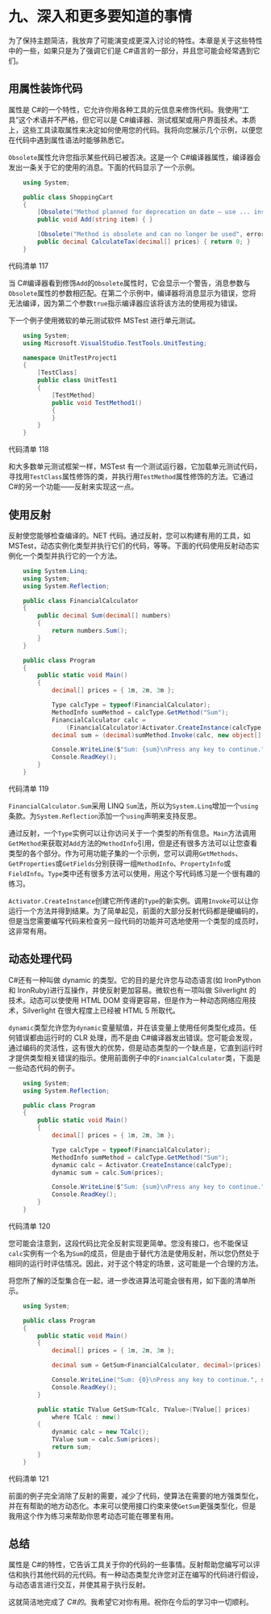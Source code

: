 # 九、深入和更多要知道的事情

为了保持主题简洁，我放弃了可能演变成更深入讨论的特性。本章是关于这些特性中的一些，如果只是为了强调它们是 C#语言的一部分，并且您可能会经常遇到它们。

## 用属性装饰代码

属性是 C#的一个特性，它允许你用各种工具的元信息来修饰代码。我使用“工具”这个术语并不严格，但它可以是 C#编译器、测试框架或用户界面技术。本质上，这些工具读取属性来决定如何使用您的代码。我将向您展示几个示例，以便您在代码中遇到属性语法时能够熟悉它。

`Obsolete`属性允许您指示某些代码已被否决。这是一个 C#编译器属性，编译器会发出一条关于它的使用的消息。下面的代码显示了一个示例。

```cs
    using System;

    public class ShoppingCart
    {
        [Obsolete("Method planned for deprecation on date – use ... instead.")]
        public void Add(string item) { }

        [Obsolete("Method is obsolete and can no longer be used", error: true)]
        public decimal CalculateTax(decimal[] prices) { return 0; }
    }

```

代码清单 117

当 C#编译器看到修饰`Add`的`Obsolete`属性时，它会显示一个警告，消息参数与`Obsolete`属性的参数相匹配。在第二个示例中，编译器将消息显示为错误，您将无法编译，因为第二个参数`true`指示编译器应该将该方法的使用视为错误。

下一个例子使用微软的单元测试软件 MSTest 进行单元测试。

```cs
    using System;
    using Microsoft.VisualStudio.TestTools.UnitTesting;

    namespace UnitTestProject1
    {
        [TestClass]
        public class UnitTest1
        {
            [TestMethod]
            public void TestMethod1()
            {
            }
        }
    }

```

代码清单 118

和大多数单元测试框架一样，MSTest 有一个测试运行器，它加载单元测试代码，寻找用`TestClass`属性修饰的类，并执行用`TestMethod`属性修饰的方法。它通过 C#的另一个功能——反射来实现这一点。

## 使用反射

反射使您能够检查编译的。NET 代码。通过反射，您可以构建有用的工具，如 MSTest，动态实例化类型并执行它们的代码，等等。下面的代码使用反射动态实例化一个类型并执行它的一个方法。

```cs
    using System.Linq;
    using System;
    using System.Reflection;

    public class FinancialCalculator
    {
        public decimal Sum(decimal[] numbers)
        {
            return numbers.Sum();
        }
    }

    public class Program
    {
        public static void Main()
        {
            decimal[] prices = { 1m, 2m, 3m };

            Type calcType = typeof(FinancialCalculator);
            MethodInfo sumMethod = calcType.GetMethod("Sum");
            FinancialCalculator calc =
                (FinancialCalculator)Activator.CreateInstance(calcType);
            decimal sum = (decimal)sumMethod.Invoke(calc, new object[] { prices });

            Console.WriteLine($"Sum: {sum}\nPress any key to continue.");
            Console.ReadKey();
        }
    }

```

代码清单 119

`FinancialCalculator.Sum`采用 LINQ `Sum`法，所以为`System.Linq`增加一个`using`条款。为`System.Reflection`添加一个`using`声明来支持反思。

通过反射，一个`Type`实例可以让你访问关于一个类型的所有信息。`Main`方法调用`GetMethod`来获取对`Add`方法的`MethodInfo`引用，但是还有很多方法可以让您查看类型的各个部分。作为可用功能子集的一个示例，您可以调用`GetMethods`、`GetProperties`或`GetFields`分别获得一组`MethodInfo`、`PropertyInfo`或`FieldInfo`。`Type`类中还有很多方法可以使用，用这个写代码练习是一个很有趣的练习。

`Activator.CreateInstance`创建它所传递的`Type`的新实例。调用`Invoke`可以让你运行一个方法并得到结果。为了简单起见，前面的大部分反射代码都是硬编码的，但是当您需要编写代码来检查另一段代码的功能并可选地使用一个类型的成员时，这非常有用。

## 动态处理代码

C#还有一种叫做 dynamic 的类型。它的目的是允许您与动态语言(如 IronPython 和 IronRuby)进行互操作，并使反射更加容易。微软也有一项叫做 Silverlight 的技术。动态可以使使用 HTML DOM 变得更容易，但是作为一种动态网络应用技术，Silverlight 在很大程度上已经被 HTML 5 所取代。

`dynamic`类型允许您为`dynamic`变量赋值，并在该变量上使用任何类型化成员。任何错误都由运行时的 CLR 处理，而不是由 C#编译器发出错误。您可能会发现，通过编码的灵活性，这有很大的优势，但是动态类型的一个缺点是，它直到运行时才提供类型相关错误的指示。使用前面例子中的`FinancialCalculator`类，下面是一些动态代码的例子。

```cs
    using System;
    using System.Reflection;

    public class Program
    {
        public static void Main()
        {
            decimal[] prices = { 1m, 2m, 3m };

            Type calcType = typeof(FinancialCalculator);
            MethodInfo sumMethod = calcType.GetMethod("Sum");
            dynamic calc = Activator.CreateInstance(calcType);
            dynamic sum = calc.Sum(prices);

            Console.WriteLine($"Sum: {sum}\nPress any key to continue.");
            Console.ReadKey();
        }
    }

```

代码清单 120

您可能会注意到，这段代码比完全反射实现更简单。您没有接口，也不能保证`calc`实例有一个名为`Sum`的成员，但是由于替代方法是使用反射，所以您仍然处于相同的运行时评估情况。因此，对于这个特定的场景，这可能是一个合理的方法。

将您所了解的泛型集合在一起，进一步改进算法可能会很有用，如下面的清单所示。

```cs
    using System;

    public class Program
    {
        public static void Main()
        {
            decimal[] prices = { 1m, 2m, 3m };

            decimal sum = GetSum<FinancialCalculator, decimal>(prices);

            Console.WriteLine("Sum: {0}\nPress any key to continue.", sum);
            Console.ReadKey();
        }

        public static TValue GetSum<TCalc, TValue>(TValue[] prices)
            where TCalc : new()
        {
            dynamic calc = new TCalc();
            TValue sum = calc.Sum(prices);
            return sum;
        }
    }

```

代码清单 121

前面的例子完全消除了反射的需要，减少了代码，使算法在需要的地方强类型化，并在有帮助的地方动态化。本来可以使用接口约束来使`GetSum`更强类型化，但是我用这个作为练习来帮助你思考动态可能在哪里有用。

## 总结

属性是 C#的特性，它告诉工具关于你的代码的一些事情。反射帮助您编写可以评估和执行其他代码的元代码。有一种动态类型允许您对正在编写的代码进行假设，与动态语言进行交互，并使其易于执行反射。

这就简洁地完成了 *C#的*。我希望它对你有用。祝你在今后的学习中一切顺利。
